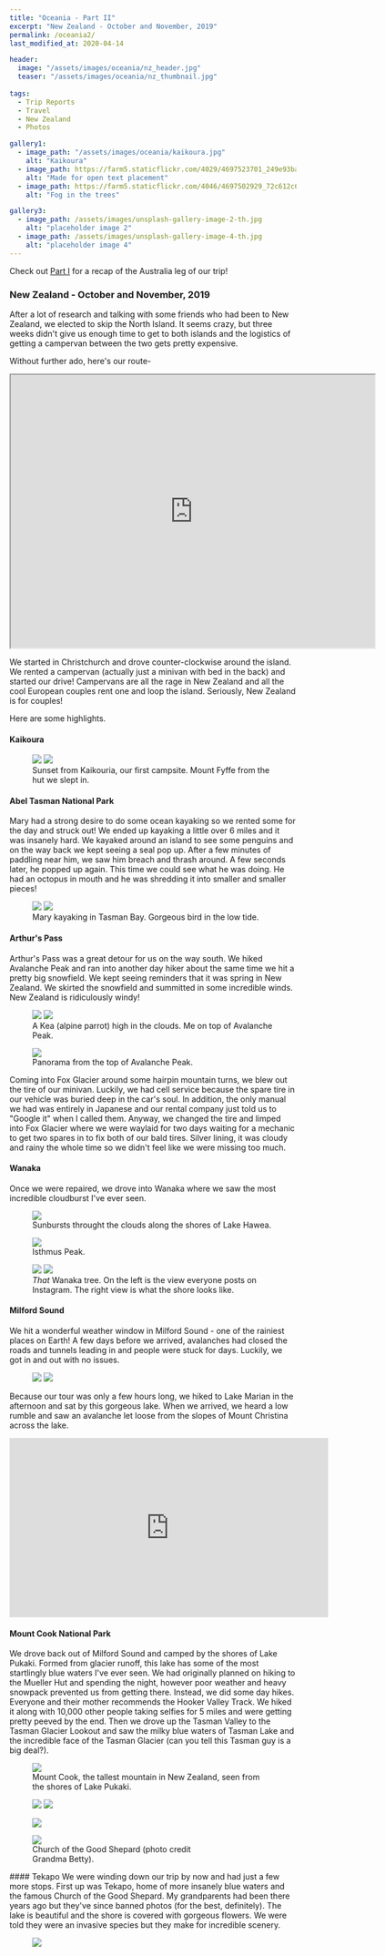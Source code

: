 ```yaml
---
title: "Oceania - Part II"
excerpt: "New Zealand - October and November, 2019"
permalink: /oceania2/
last_modified_at: 2020-04-14

header:
  image: "/assets/images/oceania/nz_header.jpg"
  teaser: "/assets/images/oceania/nz_thumbnail.jpg"
  
tags:
  - Trip Reports
  - Travel
  - New Zealand
  - Photos

gallery1:
  - image_path: "/assets/images/oceania/kaikoura.jpg"
    alt: "Kaikoura"
  - image_path: https://farm5.staticflickr.com/4029/4697523701_249e93ba23_q.jpg
    alt: "Made for open text placement"
  - image_path: https://farm5.staticflickr.com/4046/4697502929_72c612c636_q.jpg
    alt: "Fog in the trees"

gallery3:
  - image_path: /assets/images/unsplash-gallery-image-2-th.jpg
    alt: "placeholder image 2"
  - image_path: /assets/images/unsplash-gallery-image-4-th.jpg
    alt: "placeholder image 4"
---
```

Check out <a href="/oceania/" target="_blank">Part I</a> for a recap of the Australia leg of our trip!

### New Zealand - October and November, 2019
After a lot of research and talking with some friends who had been to New Zealand, we elected to skip the North Island. It seems crazy, but three weeks didn't give us enough time to get to both islands and the logistics of getting a campervan between the two gets pretty expensive.

Without further ado, here's our route-
<iframe src="https://www.google.com/maps/d/u/0/embed?mid=1_h6GBzq-IBLZ42wB4Y_leH3FdOVl--Uf" width="640" height="480" class = "align-center"></iframe>

We started in Christchurch and drove counter-clockwise around the island. We rented a campervan (actually just a minivan with bed in the back) and started our drive! Campervans are all the rage in New Zealand and all the cool European couples rent one and loop the island. Seriously, New Zealand is for couples! 

Here are some highlights.
#### Kaikoura
<figure class = "half">
    <a href="/assets/images/oceania/kaikoura.jpg"><img src="/assets/images/oceania/kaikoura.jpg"></a>
    <a href="/assets/images/oceania/fyffe.jpg"><img src="/assets/images/oceania/fyffe.jpg"></a>
    <figcaption>Sunset from Kaikouria, our first campsite. Mount Fyffe from the hut we slept in.</figcaption>
</figure>

#### Abel Tasman National Park 
Mary had a strong desire to do some ocean kayaking so we rented some for the day and struck out! We ended up kayaking a little over 6 miles and it was insanely hard. We kayaked around an island to see some penguins and on the way back we kept seeing a seal pop up. After a few minutes of paddling near him, we saw him breach and thrash around. A few seconds later, he popped up again. This time we could see what he was doing. He had an octopus in mouth and he was shredding it into smaller and smaller pieces! 
<figure class = "half">
    <a href="/assets/images/oceania/kayak.jpg"><img src="/assets/images/oceania/kayak.jpg"></a>
    <a href="/assets/images/oceania/bird.jpg"><img src="/assets/images/oceania/bird.jpg"></a>
    <figcaption>Mary kayaking in Tasman Bay. Gorgeous bird in the low tide.</figcaption>
</figure>

#### Arthur's Pass
Arthur's Pass was a great detour for us on the way south. We hiked Avalanche Peak and ran into another day hiker about the same time we hit a pretty big snowfield. We kept seeing reminders that it was spring in New Zealand. We skirted the snowfield and summitted in some incredible winds. New Zealand is ridiculously windy!
<figure class = "half">
    <a href="/assets/images/oceania/kea.jpg"><img src="/assets/images/oceania/kea.jpg"></a>
    <a href="/assets/images/oceania/arthurs_pass.jpg"><img src="/assets/images/oceania/arthurs_pass.jpg"></a>
    <figcaption>A Kea (alpine parrot) high in the clouds. Me on top of Avalanche Peak.</figcaption>
</figure>

<figure>
    <a href="/assets/images/oceania/avalanche.jpg"><img src="/assets/images/oceania/avalanche.jpg"></a>
    <figcaption>Panorama from the top of Avalanche Peak.</figcaption>
</figure>

Coming into Fox Glacier around some hairpin mountain turns, we blew out the tire of our minivan. Luckily, we had cell service because the spare tire in our vehicle was buried deep in the car's soul. In addition, the only manual we had was entirely in Japanese and our rental company just told us to "Google it" when I called them. Anyway, we changed the tire and limped into Fox Glacier where we were waylaid for two days waiting for a mechanic to get two spares in to fix both of our bald tires. Silver lining, it was cloudy and rainy the whole time so we didn't feel like we were missing too much.

#### Wanaka
Once we were repaired, we drove into Wanaka where we saw the most incredible cloudburst I've ever seen.
<figure>
    <a href="/assets/images/oceania/hawea.jpg"><img src="/assets/images/oceania/hawea.jpg"></a>
    <figcaption>Sunbursts throught the clouds along the shores of Lake Hawea.</figcaption>
</figure>

<figure>
    <a href="/assets/images/oceania/isthmus_peak.jpg"><img src="/assets/images/oceania/isthmus_peak.jpg"></a>
    <figcaption>Isthmus Peak.</figcaption>
</figure>
<figure class = "half">
    <a href="/assets/images/oceania/wanaka_tree.jpg"><img src="/assets/images/oceania/wanaka_tree.jpg"></a>
    <a href="/assets/images/oceania/wanaka_tree2.jpg"><img src="/assets/images/oceania/wanaka_tree2.jpg"></a>
    <figcaption><i>That</i> Wanaka tree. On the left is the view everyone posts on Instagram. The right view is what the shore looks like.</figcaption>
</figure>

#### Milford Sound
We hit a wonderful weather window in Milford Sound - one of the rainiest places on Earth! A few days before we arrived, avalanches had closed the roads and tunnels leading in and people were stuck for days. Luckily, we got in and out with no issues.

<figure class = "half">
    <a href="/assets/images/oceania/milford.jpg"><img src="/assets/images/oceania/milford.jpg"></a>
    <a href="/assets/images/oceania/milford_waterfall.jpg"><img src="/assets/images/oceania/milford_waterfall.jpg"></a>
</figure>

Because our tour was only a few hours long, we hiked to Lake Marian in the afternoon and sat by this gorgeous lake. When we arrived, we heard a low rumble and saw an avalanche let loose from the slopes of Mount Christina across the lake.
<iframe width="560" height="315" src="https://www.youtube.com/embed/8scrIsX3iLs" frameborder="0" allow="accelerometer; autoplay; encrypted-media; gyroscope; picture-in-picture" allowfullscreen></iframe>

#### Mount Cook National Park
We drove back out of Milford Sound and camped by the shores of Lake Pukaki. Formed from glacier runoff, this lake has some of the most startlingly blue waters I've ever seen.
We had originally planned on hiking to the Mueller Hut and spending the night, however poor weather and heavy snowpack prevented us from getting there. Instead, we did some day hikes. Everyone and their mother recommends the Hooker Valley Track. We hiked it along with 10,000 other people taking selfies for 5 miles and were getting pretty peeved by the end. Then we drove up the Tasman Valley to the Tasman Glacier Lookout and saw the milky blue waters of Tasman Lake and the incredible face of the Tasman Glacier (can you tell this Tasman guy is a big deal?).

<figure>
    <a href="/assets/images/oceania/mount_cook.jpg"><img src="/assets/images/oceania/mount_cook.jpg"></a>
    <figcaption>Mount Cook, the tallest mountain in New Zealand, seen from the shores of Lake Pukaki.</figcaption>
</figure>

<figure class = "half">
    <a href="/assets/images/oceania/tasman_valley_road.jpg"><img src="/assets/images/oceania/tasman_valley_road.jpg"></a>
    <a href="/assets/images/oceania/tasman_glacier.jpg"><img src="/assets/images/oceania/tasman_glacier.jpg"></a>
</figure>

<figure>
    <a href="/assets/images/oceania/tasman_valley.jpg"><img src="/assets/images/oceania/tasman_valley.jpg"></a>
</figure>
<figure class = "align-right" style = "width:300px">
    <a href="/assets/images/oceania/mount_cook.jpg"><img src="/assets/images/oceania/church.jpg"></a>
    <figcaption>Church of the Good Shepard (photo credit Grandma Betty).</figcaption>
</figure>
#### Tekapo
We were winding down our trip by now and had just a few more stops. First up was Tekapo, home of more insanely blue waters and the famous Church of the Good Shepard.  My grandparents had been there years ago but they've since banned photos (for the best, definitely). The lake is beautiful and the shore is covered with gorgeous flowers. We were told they were an invasive species but they make for incredible scenery.

<figure class = "align-center">
    <a href="/assets/images/oceania/tekapo.jpg"><img src="/assets/images/oceania/tekapo.jpg"></a>
</figure>



